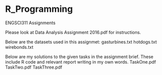# R_Programming
ENGSCI311 Assignments

Please look at Data Analysis Assignment 2016.pdf for instructions.

Below are the datasets used in this assignmet:
gasturbines.txt
hotdogs.txt
wirebonds.txt

Below are my solutions to the given tasks in the assignment brief. These include R code and relevant report writing in my own words.
TaskOne.pdf
TaskTwo.pdf
TaskThree.pdf

